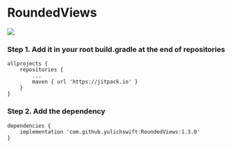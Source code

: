 # RoundedViews

[![](https://jitpack.io/v/yulichswift/RoundedViews.svg)](https://jitpack.io/#yulichswift/RoundedViews)

### Step 1. Add it in your root build.gradle at the end of repositories
```
allprojects {
    repositories {
        ...
        maven { url 'https://jitpack.io' }
    }
}
```
 
### Step 2. Add the dependency
```
dependencies {
    implementation 'com.github.yulichswift:RoundedViews:1.3.0'
}
```